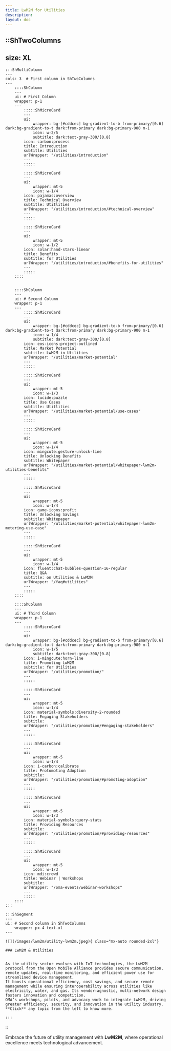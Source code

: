 ```yaml
---
title: LwM2M for Utilities
description:
layout: doc
---
```


::ShTwoColumns
---
size: XL
---
    :::ShMultiColumn 
    ---
    cols: 3  # First column in ShTwoColumns
    ---
        ::::ShColumn 
        --- 
        ui: # First Column
        wrapper: p-1
        ---
            :::::ShMicroCard
            ---
            ui:
                wrapper: bg-[#cddcec] bg-gradient-to-b from-primary/[0.6] dark:bg-gradient-to-t dark:from-primary dark:bg-primary-900 m-1
                icon: w-2/5
                subtitle: dark:text-gray-300/[0.8]
            icon: carbon:process
            title: Introduction
            subtitle: Utilities
            urlWrapper: "/utilities/introduction"
            ---
            :::::

            :::::ShMicroCard
            ---
            ui:
                wrapper: mt-5
                icon: w-1/4
            icon: pajamas:overview
            title: Technical Overview
            subtitle: Utitlities
            urlWrapper: "/utilities/introduction/#technical-overview"
            ---
            :::::

            :::::ShMicroCard
            ---
            ui:
                wrapper: mt-5
                icon: w-1/2
            icon: solar:hand-stars-linear
            title: Benefits
            subtitle: for Utilities
            urlWrapper: "/utilities/introduction/#benefits-for-utilities"
            ---
            :::::
        ::::


        ::::ShColumn 
        --- 
        ui: # Second Column
        wrapper: p-1
        ---
            :::::ShMicroCard
            ---
            ui:
                wrapper: bg-[#cddcec] bg-gradient-to-b from-primary/[0.6] dark:bg-gradient-to-t dark:from-primary dark:bg-primary-900 m-1
                icon: w-1/4
                subtitle: dark:text-gray-300/[0.8]
            icon: eos-icons:project-outlined
            title: Market Potential
            subtitle: LwM2M in Utilities
            urlWrapper: "/utilities/market-potential"
            ---
            :::::

            :::::ShMicroCard
            ---
            ui:
                wrapper: mt-5
                icon: w-1/3
            icon: lucide:puzzle
            title: Use Cases
            subtitle: Utitlities
            urlWrapper: "/utilities/market-potential/use-cases"
            ---
            :::::        

            :::::ShMicroCard
            ---
            ui:
                wrapper: mt-5
                icon: w-1/4
            icon: mingcute:gesture-unlock-line
            title: Unlocking Benefits
            subtitle: Whitepaper
            urlWrapper: "/utilities/market-potential/whitepaper-lwm2m-utilities-benefits"
            ---
            :::::   

            :::::ShMicroCard
            ---
            ui:
                wrapper: mt-5
                icon: w-1/4
            icon: game-icons:profit
            title: Unlocking Savings
            subtitle: Whitepaper
            urlWrapper: "/utilities/market-potential/whitepaper-lwm2m-metering-use-case"
            ---
            :::::  

            :::::ShMicroCard
            ---
            ui:
                wrapper: mt-5
                icon: w-1/4
            icon: fluent:chat-bubbles-question-16-regular
            title: Q&A
            subtitle: on Utilities & LwM2M
            urlWrapper: "/faq#utilities"
            ---
            :::::         
        ::::  

        ::::ShColumn 
        --- 
        ui: # Third Column
        wrapper: p-1
        ---
            :::::ShMicroCard
            ---
            ui:
                wrapper: bg-[#cddcec] bg-gradient-to-b from-primary/[0.6] dark:bg-gradient-to-t dark:from-primary dark:bg-primary-900 m-1
                icon: w-1/5
                subtitle: dark:text-gray-300/[0.8]
            icon: i-mingcute:horn-line
            title: Promoting LwM2M
            subtitle: for Utilities
            urlWrapper: "/utilities/promotion/"
            ---
            :::::

            :::::ShMicroCard
            ---
            ui:
                wrapper: mt-5
                icon: w-1/4
            icon: material-symbols:diversity-2-rounded
            title: Engaging Stakeholders
            subtitle: 
            urlWrapper: "/utilities/promotion/#engaging-stakeholders"
            ---
            :::::     
            
            :::::ShMicroCard
            ---
            ui:
                wrapper: mt-5
                icon: w-1/4
            icon: i-carbon:calibrate
            title: Protomoting Adoption
            subtitle: 
            urlWrapper: "/utilities/promotion/#promoting-adoption"
            ---
            ::::: 

            :::::ShMicroCard
            ---
            ui:
                wrapper: mt-5
                icon: w-1/3
            icon: material-symbols:query-stats
            title: Providing Resources
            subtitle: 
            urlWrapper: "/utilities/promotion/#providing-resources"
            ---
            :::::          

            :::::ShMicroCard
            ---
            ui:
                wrapper: mt-5
                icon: w-1/3
            icon: mdi:crowd
            title: Webinar | Workshops
            subtitle: 
            urlWrapper: "/oma-events/webinar-workshops"
            ---
            ::::: 
        ::::
    :::

    :::ShSegment
    ---
    ui: # Second column in ShTwoColumns
        wrapper: px-4 text-xl
    ---

    ![](/images/lwm2m/utility-lwm2m.jpeg){ class="mx-auto rounded-2xl"}

    ### LwM2M & Utilities
    

    As the utility sector evolves with IoT technologies, the LwM2M protocol from the Open Mobile Alliance provides secure communication, remote updates, real-time monitoring, and efficient power use for streamlined device management.  
    It boosts operational efficiency, cost savings, and secure remote management while ensuring interoperability across utilities like electricity, water, and gas. Its vendor-agnostic, multi-network design fosters innovation and competition.
    OMA’s workshops, pilots, and advocacy work to integrate LwM2M, driving greater efficiency, security, and innovation in the utility industry.  
    **Click** any topic from the left to know more.
    
    :::
::

Embrace the future of utility management with __LwM2M__, where operational excellence meets technological advancement.
